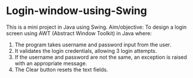 # Login-window-using-Swing
This is a mini project in Java using Swing. 
Aim/objective: To design a login screen using AWT (Abstract Window Toolkit) in Java where:
1. The program takes username and password input from the user.
2. It validates the login credentials, allowing 3 login attempts.
3. If the username and password are not the same, an exception is raised with an appropriate
message.
4. The Clear button resets the text fields.
